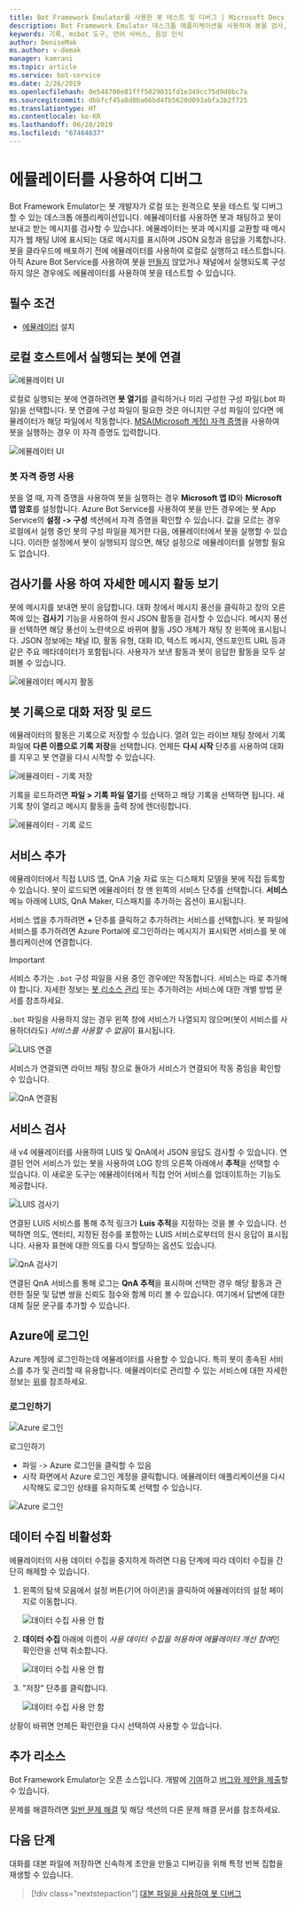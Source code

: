 ```yaml
---
title: Bot Framework Emulator를 사용한 봇 테스트 및 디버그 | Microsoft Docs
description: Bot Framework Emulator 데스크톱 애플리케이션을 사용하여 봇을 검사, 테스트 및 디버그하는 방법을 살펴봅니다.
keywords: 기록, msbot 도구, 언어 서비스, 음성 인식
author: DeniseMak
ms.author: v-demak
manager: kamrani
ms.topic: article
ms.service: bot-service
ms.date: 2/26/2019
ms.openlocfilehash: 0e548700e81fff5029031fd1e349cc75d9d0bc7a
ms.sourcegitcommit: dbbfcf45a8d0ba66bd4fb5620d093abfa3b2f725
ms.translationtype: HT
ms.contentlocale: ko-KR
ms.lasthandoff: 06/28/2019
ms.locfileid: "67464637"
---
```

# <a name="debug-with-the-emulator"></a>에뮬레이터를 사용하여 디버그

Bot Framework Emulator는 봇 개발자가 로컬 또는 원격으로 봇을 테스트 및 디버그할 수 있는 데스크톱 애플리케이션입니다. 에뮬레이터를 사용하면 봇과 채팅하고 봇이 보내고 받는 메시지를 검사할 수 있습니다. 에뮬레이터는 봇과 메시지를 교환할 때 메시지가 웹 채팅 UI에 표시되는 대로 메시지를 표시하며 JSON 요청과 응답을 기록합니다. 봇을 클라우드에 배포하기 전에 에뮬레이터를 사용하여 로컬로 실행하고 테스트합니다. 아직 Azure Bot Service를 사용하여 봇을 [만들지](./bot-service-quickstart.md) 않았거나 채널에서 실행되도록 구성하지 않은 경우에도 에뮬레이터를 사용하여 봇을 테스트할 수 있습니다.

## <a name="prerequisites"></a>필수 조건
- [에뮬레이터](https://aka.ms/Emulator-wiki-getting-started) 설치

## <a name="connect-to-a-bot-running-on-localhost"></a>로컬 호스트에서 실행되는 봇에 연결

![에뮬레이터 UI](media/emulator-v4/emulator-welcome.png)

로컬로 실행되는 봇에 연결하려면 **봇 열기**를 클릭하거나 미리 구성한 구성 파일(.bot 파일)을 선택합니다. 봇 연결에 구성 파일이 필요한 것은 아니지만 구성 파일이 있다면 에뮬레이터가 해당 파일에서 작동합니다. [MSA(Microsoft 계정) 자격 증명](#use-bot-credentials)을 사용하여 봇을 실행하는 경우 이 자격 증명도 입력합니다.

![에뮬레이터 UI](media/emulator-v4/emulator-open-bot.png)

### <a name="use-bot-credentials"></a>봇 자격 증명 사용

봇을 열 때, 자격 증명을 사용하여 봇을 실행하는 경우 **Microsoft 앱 ID**와 **Microsoft 앱 암호**를 설정합니다. Azure Bot Service를 사용하여 봇을 만든 경우에는 봇 App Service의 **설정 -> 구성** 섹션에서 자격 증명을 확인할 수 있습니다. 값을 모르는 경우 로컬에서 실행 중인 봇의 구성 파일을 제거한 다음, 에뮬레이터에서 봇을 실행할 수 있습니다. 이러한 설정에서 봇이 실행되지 않으면, 해당 설정으로 에뮬레이터를 실행할 필요도 없습니다. 

## <a name="view-detailed-message-activity-with-the-inspector"></a>검사기를 사용 하여 자세한 메시지 활동 보기

봇에 메시지를 보내면 봇이 응답합니다. 대화 창에서 메시지 풍선을 클릭하고 창의 오른쪽에 있는 **검사기** 기능을 사용하여 원시 JSON 활동을 검사할 수 있습니다. 메시지 풍선을 선택하면 해당 풍선이 노란색으로 바뀌며 활동 JSO 개체가 채팅 창 왼쪽에 표시됩니다. JSON 정보에는 채널 ID, 활동 유형, 대화 ID, 텍스트 메시지, 엔드포인트 URL 등과 같은 주요 메타데이터가 포함됩니다. 사용자가 보낸 활동과 봇이 응답한 활동을 모두 살펴볼 수 있습니다. 

![에뮬레이터 메시지 활동](media/emulator-v4/emulator-view-message-activity-03.png)

## <a name="save-and-load-conversations-with-bot-transcripts"></a>봇 기록으로 대화 저장 및 로드

에뮬레이터의 활동은 기록으로 저장할 수 있습니다. 열려 있는 라이브 채팅 창에서 기록 파일에 **다른 이름으로 기록 저장**을 선택합니다. 언제든 **다시 시작** 단추를 사용하여 대화를 지우고 봇 연결을 다시 시작할 수 있습니다.  

![에뮬레이터 - 기록 저장](media/emulator-v4/emulator-save-transcript.png)

기록을 로드하려면 **파일 > 기록 파일 열기**를 선택하고 해당 기록을 선택하면 됩니다. 새 기록 창이 열리고 메시지 활동을 출력 창에 렌더링합니다. 

![에뮬레이터 - 기록 로드](media/emulator-v4/emulator-load-transcript.png)

## <a name="add-services"></a>서비스 추가 

에뮬레이터에서 직접 LUIS 앱, QnA 기술 자료 또는 디스패치 모델을 봇에 직접 등록할 수 있습니다. 봇이 로드되면 에뮬레이터 창 맨 왼쪽의 서비스 단추를 선택합니다. **서비스** 메뉴 아래에 LUIS, QnA Maker, 디스패치를 추가하는 옵션이 표시됩니다. 

서비스 앱을 추가하려면 **+** 단추를 클릭하고 추가하려는 서비스를 선택합니다. 봇 파일에 서비스를 추가하려면 Azure Portal에 로그인하라는 메시지가 표시되면 서비스를 봇 애플리케이션에 연결합니다. 

> [!IMPORTANT]
> 서비스 추가는 `.bot` 구성 파일을 사용 중인 경우에만 작동합니다. 서비스는 따로 추가해야 합니다. 자세한 정보는 [봇 리소스 관리](v4sdk/bot-file-basics.md) 또는 추가하려는 서비스에 대한 개별 방법 문서를 참조하세요.
>
> `.bot` 파일을 사용하지 않는 경우 왼쪽 창에 서비스가 나열되지 않으며(봇이 서비스를 사용하더라도) *서비스를 사용할 수 없음*이 표시됩니다.

![LUIS 연결](media/emulator-v4/emulator-connect-luis-btn.png)

서비스가 연결되면 라이브 채팅 창으로 돌아가 서비스가 연결되어 작동 중임을 확인할 수 있습니다. 

![QnA 연결됨](media/emulator-v4/emulator-view-message-activity.png)

## <a name="inspect-services"></a>서비스 검사

새 v4 에뮬레이터를 사용하여 LUIS 및 QnA에서 JSON 응답도 검사할 수 있습니다. 연결된 언어 서비스가 있는 봇을 사용하여 LOG 창의 오른쪽 아래에서 **추적**을 선택할 수 있습니다. 이 새로운 도구는 에뮬레이터에서 직접 언어 서비스를 업데이트하는 기능도 제공합니다. 

![LUIS 검사기](media/emulator-v4/emulator-luis-inspector.png)

연결된 LUIS 서비스를 통해 추적 링크가 **Luis 추적**을 지정하는 것을 볼 수 있습니다. 선택하면 의도, 엔터티, 지정된 점수를 포함하는 LUIS 서비스로부터의 원시 응답이 표시됩니다. 사용자 표현에 대한 의도를 다시 할당하는 옵션도 있습니다. 

![QnA 검사기](media/emulator-v4/emulator-qna-inspector.png)

연결된 QnA 서비스를 통해 로그는 **QnA 추적**을 표시하며 선택한 경우 해당 활동과 관련한 질문 및 답변 쌍을 신뢰도 점수와 함께 미리 볼 수 있습니다. 여기에서 답변에 대한 대체 질문 문구를 추가할 수 있습니다.

<!--## Configure ngrok

If you are using Windows and you are running the Bot Framework Emulator behind a firewall or other network boundary and want to connect to a bot that is hosted remotely, you must install and configure **ngrok** tunneling software. The Bot Framework Emulator integrates tightly with ngrok tunnelling software (developed by [inconshreveable][inconshreveable]), and can launch it automatically when it is needed.

Open the **Emulator Settings**, enter the path to ngrok, select whether or not to bypass ngrok for local addresses, and click **Save**.

![ngrok path](media/emulator-v4/emulator-ngrok-path.png)
-->

## <a name="login-to-azure"></a>Azure에 로그인

Azure 계정에 로그인하는데 에뮬레이터를 사용할 수 있습니다. 특히 봇이 종속된 서비스를 추가 및 관리할 때 유용합니다. 에뮬레이터로 관리할 수 있는 서비스에 대한 자세한 정보는 [위](#add-services)를 참조하세요.

### <a name="to-login"></a>로그인하기

![Azure 로그인](media/emulator-v4/emulator-azure-login.png)

로그인하기
- 파일 -> Azure 로그인을 클릭할 수 있음
- 시작 화면에서 Azure 로그인 계정을 클릭합니다. 에뮬레이터 애플리케이션을 다시 시작해도 로그인 상태를 유지하도록 선택할 수 있습니다.

![Azure 로그인](media/emulator-v4/emulator-azure-login-success.png)

## <a name="disabling-data-collection"></a>데이터 수집 비활성화

에뮬레이터의 사용 데이터 수집을 중지하게 하려면 다음 단계에 따라 데이터 수집을 간단히 해제할 수 있습니다.

1. 왼쪽의 탐색 모음에서 설정 버튼(기어 아이콘)을 클릭하여 에뮬레이터의 설정 페이지로 이동합니다.

    ![데이터 수집 사용 안 함](media/emulator-v4/emulator-disable-data-1.png)

2. **데이터 수집** 아래에 이름이 *사용 데이터 수집을 허용하여 에뮬레이터 개선 참여*인 확인란을 선택 취소합니다.

    ![데이터 수집 사용 안 함](media/emulator-v4/emulator-disable-data-2.png)

3. "저장" 단추를 클릭합니다.

    ![데이터 수집 사용 안 함](media/emulator-v4/emulator-disable-data-3.png)
    
상황이 바뀌면 언제든 확인란을 다시 선택하여 사용할 수 있습니다.

## <a name="additional-resources"></a>추가 리소스

Bot Framework Emulator는 오픈 소스입니다. 개발에 [기여][EmulatorGithubContribute]하고 [버그와 제안을 제출][EmulatorGithubBugs]할 수 있습니다.

문제를 해결하려면 [일반 문제 해결](bot-service-troubleshoot-bot-configuration.md) 및 해당 섹션의 다른 문제 해결 문서를 참조하세요.

## <a name="next-steps"></a>다음 단계

대화를 대본 파일에 저장하면 신속하게 초안을 만들고 디버깅을 위해 특정 반복 집합을 재생할 수 있습니다.

> [!div class="nextstepaction"]
> [대본 파일을 사용하여 봇 디버그](~/v4sdk/bot-builder-debug-transcript.md)

<!-- Footnote-style URLs -->

[EmulatorGithubContribute]: https://github.com/Microsoft/BotFramework-Emulator/wiki/How-to-Contribute
[EmulatorGithubBugs]: https://github.com/Microsoft/BotFramework-Emulator/wiki/Submitting-Bugs-%26-Suggestions

[ngrokDownload]: https://ngrok.com/
[inconshreveable]: https://inconshreveable.com/
